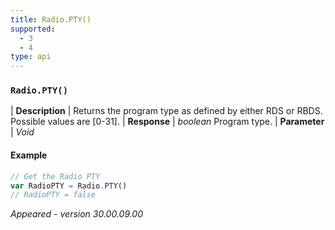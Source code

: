 ```yaml
---
title: Radio.PTY()
supported:
  - 3
  - 4
type: api
---
```


### `Radio.PTY()`

| **Description** | Returns the program type as defined by either RDS or RBDS. Possible values are [0-31].
| **Response** | *boolean*  Program type.
| **Parameter**   | *Void*

#### Example

```javascript
// Get the Radio PTY
var RadioPTY = Radio.PTY()
// RadioPTY = false
```

*Appeared - version 30.00.09.00*
